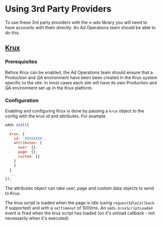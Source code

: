# Using 3rd Party Providers
To use these 3rd party providers with the o-ads library you will need to have accounts with them directly. An Ad Operations team should be able to do this.

## [Krux](http://www.krux.com/)
### Prerequisites
Before Krux can be enabled, the Ad Operations team should ensure that a Production and QA environment have been been created in the Krux system specific to the site. In most cases each site will have its own Production and QA environment set up in the Krux platform.

### Configuration
Enabling and configuring Krux is done by passing a `krux` object to the config with the krux id and attributes. For example

```js
oAds.init({
  ...
  krux: {
    id: 'XXXXXXXX',
    attributes: {
      user: {},
      page: {},
      custom: {}
    }
    }
  }
  ...
});
```

The attributes object can take user, page and custom data objects to send to Krux.

The krux script is loaded when the page is idle (using `requestIdleCallback` if supported) and with a `setTimeout` of 1000ms. An `oAds.kruxScriptLoaded` event is fired when the krux script has loaded (on it's onload callback - not necessarily when it's executed).
